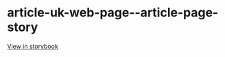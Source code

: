 # article-uk-web-page--article-page-story

[View in storybook](https://raw.githack.com/Independent-Digital-News-and-Media-Ltd/indy-pwamp-sb/PR-1821-sb/index.html?path=/story/article-uk-web-page--article-page-story)